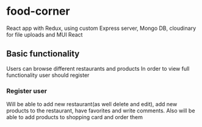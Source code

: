 # food-corner
React app with Redux, using custom Express server, Mongo DB, cloudinary for file uploads and MUI React
## Basic functionality
Users can browse different restaurants and products 
In order to view full functionality user should register
### Register user
Will be able to add new restaurant(as well delete and edit), add new products to the restaurant, have favorites and write comments.
Also will be able to add products to shopping card and order them

 
